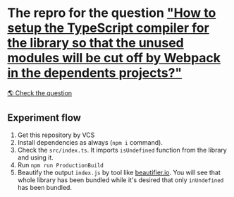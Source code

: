 # The repro for the question ["How to setup the TypeScript compiler for the library so that the unused modules will be cut off by Webpack in the dependents projects?"](https://stackoverflow.com/q/68340624/4818123)

[🌎 Check the question](https://stackoverflow.com/q/68340624/4818123)

## Experiment flow

1. Get this repository by VCS
2. Install dependencies as always (`npm i` command).
3. Check the `src/index.ts`. It imports `isUndefined` function from the library and using it.
4. Run `npm run ProductionBuild`
5. Beautify the output `index.js` by tool like [beautifier.io](https://beautifier.io/). 
   You will see that whole library has been bundled while it's desired that only `inUndefined` has been bundled.
